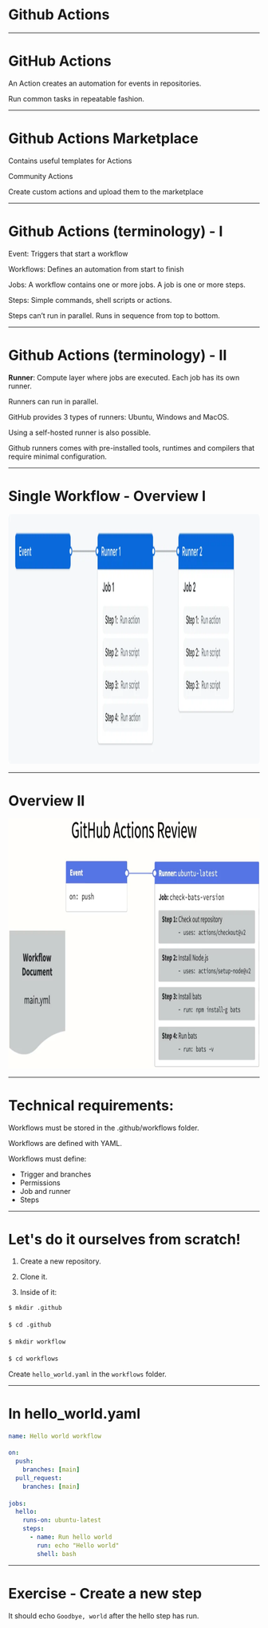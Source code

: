 <div class="title-card">
    <h1>Github Actions</h1>
</div>

---

# GitHub Actions

An Action creates an automation for events in repositories.

Run common tasks in repeatable fashion.

---

# Github Actions Marketplace

Contains useful templates for Actions

Community Actions

Create custom actions and upload them to the marketplace

---

# Github Actions (terminology) - I

Event: Triggers that start a workflow

Workflows: Defines an automation from start to finish

Jobs: A workflow contains one or more jobs. A job is one or more steps.

Steps: Simple commands, shell scripts or actions.

Steps can’t run in parallel. Runs in sequence from top to bottom.

---

# Github Actions (terminology) - II

**Runner**: Compute layer where jobs are executed. Each job has its own runner.

Runners can run in parallel.

GitHub provides 3 types of runners: Ubuntu, Windows and MacOS.

Using a self-hosted runner is also possible.

Github runners comes with pre-installed tools, runtimes and compilers that require minimal configuration.

---

# Single Workflow - Overview I

<img src="./assets/github_actions_overview_II.png" alt="Github Actions Overview" width="1000" height="500">

---

# Overview II

<img src="./assets/github_actions_overview_III.png" alt="Github Actions Overview" width="1000" height="500">

---

# Technical requirements:

Workflows must be stored in the .github/workflows folder.

Workflows are defined with YAML.

Workflows must define:

* Trigger and branches 
* Permissions
* Job and runner 
* Steps

---

# Let's do it ourselves from scratch!

1. Create a new repository. 

2. Clone it.

3. Inside of it:

```bash
$ mkdir .github

$ cd .github

$ mkdir workflow

$ cd workflows
```

Create `hello_world.yaml` in the `workflows` folder.

---

# In hello_world.yaml


```yaml
name: Hello world workflow

on:
  push:
    branches: [main]
  pull_request:
    branches: [main]

jobs:
  hello:
    runs-on: ubuntu-latest
    steps:
      - name: Run hello world
        run: echo "Hello world"
        shell: bash
```

---

<div class="exercise-card">
    <h1>Exercise - Create a new step</h1>
</div>

It should echo `Goodbye, world` after the hello step has run. 

